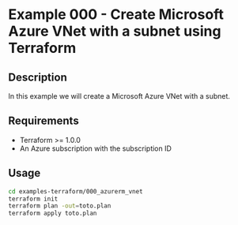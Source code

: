# Example 000 - Create Microsoft Azure VNet with a subnet using Terraform

## Description

In this example we will create a Microsoft Azure VNet with a subnet.

## Requirements
 - Terraform >= 1.0.0
 - An Azure subscription with the subscription ID

## Usage

```bash
cd examples-terraform/000_azurerm_vnet
terraform init
terraform plan -out=toto.plan
terraform apply toto.plan
```
